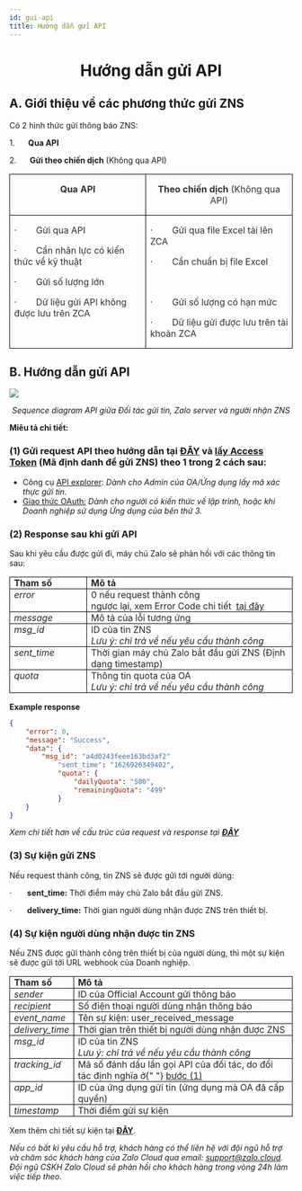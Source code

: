```yaml
---
id: gui-api
title: Hướng dẫn gửi API
---
```


# <p style="text-align: center">Hướng dẫn gửi API</p>

## A. Giới thiệu về các phương thức gửi ZNS

Có 2 hình thức gửi thông báo ZNS:

1.      **Qua API**

2.      **Gửi theo chiến dịch** (Không qua API)

<table>
  <tbody>
    <tr>
      <td style="border:1.0pt solid black;height:15.0pt;padding:0in 5.4pt;vertical-align:top;width:225.75pt;">
        <p style="text-align:center;">
          <span style="color:#323130;">
            <strong>Qua API</strong>
          </span>
        </p>
      </td>
      <td style="border-bottom-style:solid;border-color:black;border-left-style:none;border-right-style:solid;border-top-style:solid;border-width:1.0pt;height:15.0pt;padding:0in 5.4pt;vertical-align:top;width:231.1pt;">
        <p style="text-align:center;">
          <span style="color:#323130;">
            <strong>Theo chiến dịch&nbsp;</strong>(Không qua API)
          </span>
        </p>
      </td>
    </tr>
    <tr>
      <td style="border-bottom-style:solid;border-color:black;border-left-style:solid;border-right-style:solid;border-top-style:none;border-width:1.0pt;height:136.5pt;padding:0in 5.4pt;vertical-align:top;width:225.75pt;">
        <p>
          <span style="color:#323130;">
            ·&nbsp;&nbsp;&nbsp;&nbsp;&nbsp;&nbsp; &nbsp;Gửi qua API
          </span>
        </p>
        <p>
          <span style="color:#323130;">
            ·&nbsp;&nbsp;&nbsp;&nbsp;&nbsp;&nbsp; &nbsp;Cần nhân lực có kiến
            thức về kỹ thuật&nbsp;
          </span>
        </p>
        <p>
          <span style="color:#323130;">
            ·&nbsp;&nbsp;&nbsp;&nbsp;&nbsp;&nbsp; &nbsp;Gửi số lượng lớn&nbsp;
          </span>
        </p>
        <p>
          <span style="color:#323130;">
            ·&nbsp;&nbsp;&nbsp;&nbsp;&nbsp;&nbsp; &nbsp;Dữ liệu gửi API không
            được lưu trên ZCA
          </span>
        </p>
      </td>
      <td style="border-bottom:1.0pt solid black;border-left-style:none;border-right:1.0pt solid black;border-top-style:none;height:136.5pt;padding:0in 5.4pt;vertical-align:top;width:231.1pt;">
        <p>
          <span style="color:#323130;">
            ·&nbsp;&nbsp;&nbsp;&nbsp;&nbsp;&nbsp; &nbsp;Gửi qua file Excel tải
            lên ZCA
          </span>
        </p>
        <p>
          <span style="color:#323130;">
            ·&nbsp;&nbsp;&nbsp;&nbsp;&nbsp;&nbsp; &nbsp;Cần chuẩn bị file
            Excel&nbsp;
          </span>
        </p>
        <p style="margin-left:.5in;">
          <span style="color:#323130;">&nbsp;</span>
        </p>
        <p>
          <span style="color:#323130;">
            ·&nbsp;&nbsp;&nbsp;&nbsp;&nbsp;&nbsp; &nbsp;Gửi số lượng có hạn mức
          </span>
        </p>
        <p>
          <span style="color:#323130;">
            ·&nbsp;&nbsp;&nbsp;&nbsp;&nbsp;&nbsp; &nbsp;Dữ liệu gửi được lưu
            trên tài khoản ZCA
          </span>
        </p>
      </td>
    </tr>
  </tbody>
</table>

## B. Hướng dẫn gửi API

<p style={{ textAlign: "center" }}>
  <img src="https://stc-oa.zdn.vn/uploads/046b14d8a00bee14b617f6dc541a2bd0.png" />
</p>

_<p align="center">Sequence diagram API giữa Đối tác gửi tin, Zalo server và người nhận ZNS</p>_

**Miêu tả chi tiết:**

### **(1) Gửi request API** theo hướng dẫn tại [**ĐÂY**](https://developers.zalo.me/docs/zalo-notification-service/gui-tin-zns/gui-zns) và [**lấy Access Token**](https://stc-developers.zdn.vn/docs/v2/official-account/bat-dau/xac-thuc-va-uy-quyen-cho-ung-dung-new) (Mã định danh để gửi ZNS) theo 1 trong 2 cách sau:

- Công cụ [API explorer](https://developers.zalo.me/docs/api/official-account-api/xac-thuc-va-uy-quyen/cach-2-xac-thuc-voi-cong-cu-api-explorer/phuong-thuc-lay-oa-access-token-su-dung-cong-cu-api-explorer-post-5004): _Dành cho Admin của OA/Ứng dụng lấy mã xác thực gửi tin._
- [Giao thức OAuth:](https://developers.zalo.me/docs/api/official-account-api/xac-thuc-va-uy-quyen/cach-1-xac-thuc-voi-giao-thuc-oauth/yeu-cau-cap-moi-oa-access-token-post-4307) _Dành cho người có kiến thức về lập trình, hoặc khi Doanh nghiệp sử dụng Ứng dụng của bên thứ 3._

### **(2) Response** sau khi gửi API

Sau khi yêu cầu được gửi đi, máy chủ Zalo sẽ phản hồi với các thông tin sau:

<table>
  <tbody>
    <tr>
      <td style="border:1.0pt solid black;height:15.0pt;padding:0in 5.4pt;vertical-align:top;width:103.5pt;">
        <span style="color:#262626;">
          <strong>Tham số</strong>
        </span>
      </td>
      <td style="border-bottom-style:solid;border-color:black;border-left-style:none;border-right-style:solid;border-top-style:solid;border-width:1.0pt;height:15.0pt;padding:0in 5.4pt;vertical-align:top;width:328.0pt;">
        <span style="color:#262626;">
          <strong>Mô tả</strong>
        </span>
      </td>
    </tr>
    <tr>
      <td style="border-bottom-style:solid;border-color:black;border-left-style:solid;border-right-style:solid;border-top-style:none;border-width:1.0pt;height:15.0pt;padding:0in 5.4pt;vertical-align:top;width:103.5pt;">
        <span style="color:#262626;">
          <i>error</i>
        </span>
      </td>
      <td style="border-bottom:1.0pt solid black;border-left-style:none;border-right:1.0pt solid black;border-top-style:none;height:15.0pt;padding:0in 5.4pt;vertical-align:top;width:328.0pt;">
        <span style="color:#262626;">0 nếu request thành công</span>
        <br />
        <span style="color:#262626;">
          ngược lại, xem Error Code chi tiết&nbsp;
        </span>
        <a
          target="_blank"
          rel="noopener noreferrer"
          href="https://developers.zalo.me/docs/api/zalo-notification-service-api/phu-luc/bang-ma-loi-post-5233"
        >
          <span style="color:#262626;">tại đây</span>
        </a>
      </td>
    </tr>
    <tr>
      <td style="border-bottom-style:solid;border-color:black;border-left-style:solid;border-right-style:solid;border-top-style:none;border-width:1.0pt;height:15.0pt;padding:0in 5.4pt;vertical-align:top;width:103.5pt;">
        <span style="color:#262626;">
          <i>message</i>
        </span>
      </td>
      <td style="border-bottom:1.0pt solid black;border-left-style:none;border-right:1.0pt solid black;border-top-style:none;height:15.0pt;padding:0in 5.4pt;vertical-align:top;width:328.0pt;">
        <span style="color:#262626;">Mô tả của lỗi tương ứng</span>
      </td>
    </tr>
    <tr>
      <td style="border-bottom-style:solid;border-color:black;border-left-style:solid;border-right-style:solid;border-top-style:none;border-width:1.0pt;height:15.0pt;padding:0in 5.4pt;vertical-align:top;width:103.5pt;">
        <span style="color:#262626;">
          <i>msg_id</i>
        </span>
      </td>
      <td style="border-bottom:1.0pt solid black;border-left-style:none;border-right:1.0pt solid black;border-top-style:none;height:15.0pt;padding:0in 5.4pt;vertical-align:top;width:328.0pt;">
        <span style="color:#262626;">ID của tin ZNS</span>
        <br />
        <span style="color:#262626;">
          <i>Lưu ý: chỉ trả về nếu yêu cầu thành công</i>
        </span>
      </td>
    </tr>
    <tr>
      <td style="border-bottom-style:solid;border-color:black;border-left-style:solid;border-right-style:solid;border-top-style:none;border-width:1.0pt;height:15.0pt;padding:0in 5.4pt;vertical-align:top;width:103.5pt;">
        <span style="color:#262626;">
          <i>sent_time</i>
        </span>
      </td>
      <td style="border-bottom:1.0pt solid black;border-left-style:none;border-right:1.0pt solid black;border-top-style:none;height:15.0pt;padding:0in 5.4pt;vertical-align:top;width:328.0pt;">
        <span style="color:#262626;">
          Thời gian máy chủ Zalo bắt đầu gửi ZNS (Định dạng timestamp)
        </span>
      </td>
    </tr>
    <tr>
      <td style="border-bottom-style:solid;border-color:black;border-left-style:solid;border-right-style:solid;border-top-style:none;border-width:1.0pt;height:15.0pt;padding:0in 5.4pt;vertical-align:top;width:103.5pt;">
        <span style="color:#262626;">
          <i>quota</i>
        </span>
      </td>
      <td style="border-bottom:1.0pt solid black;border-left-style:none;border-right:1.0pt solid black;border-top-style:none;height:15.0pt;padding:0in 5.4pt;vertical-align:top;width:328.0pt;">
        <span style="color:#262626;">Thông tin quota của OA</span>
        <br />
        <span style="color:#262626;">
          <i>Lưu ý: chỉ trả về nếu yêu cầu thành công</i>
        </span>
      </td>
    </tr>
  </tbody>
</table>

**Example response**

```json
{
    "error": 0,
    "message": "Success",
    "data": {
        "msg_id": "a4d0243feee163bd3af2"
            "sent_time": "1626926349402",
            "quota": {
                "dailyQuota": "500",
                "remainingQuota": "499"
            }
    }
}
```

_Xem chi tiết hơn về cấu trúc của request và response tại [**ĐÂY**](https://developers.zalo.me/docs/api/zalo-notification-service-api/gui-zns/gui-zns-post-5208)_

### **(3) Sự kiện gửi ZNS** [](https://zalo.cloud/zns/guidelines/zns-api#3-s%E1%BB%B1-ki%E1%BB%87n-g%E1%BB%ADi-zns)

Nếu request thành công, tin ZNS sẽ được gửi tới người dùng:

·       **sent_time:** Thời điểm máy chủ Zalo bắt đầu gửi ZNS.

·       **delivery_time:** Thời gian người dùng nhận được ZNS trên thiết bị.

### **(4) Sự kiện người dùng nhận được tin ZNS** [](https://zalo.cloud/zns/guidelines/zns-api#4-s%E1%BB%B1-ki%E1%BB%87n-ng%C6%B0%E1%BB%9Di-d%C3%B9ng-nh%E1%BA%ADn-%C4%91%C6%B0%E1%BB%A3c-tin-zns)

Nếu ZNS được gửi thành công trên thiết bị của người dùng, thì một sự kiện sẽ được gửi tới URL webhook của Doanh nghiệp.

<table>
  <tbody>
    <tr>
      <td style="border:1.0pt solid black;height:15.0pt;padding:0in 5.4pt;vertical-align:top;width:72.8pt;">
        <span style="color:#262626;">
          <strong>Tham số</strong>
        </span>
      </td>
      <td style="border-bottom-style:solid;border-color:black;border-left-style:none;border-right-style:solid;border-top-style:solid;border-width:1.0pt;height:15.0pt;padding:0in 5.4pt;vertical-align:top;width:377.95pt;">
        <span style="color:#262626;">
          <strong>Mô tả</strong>
        </span>
      </td>
    </tr>
    <tr>
      <td style="border-bottom-style:solid;border-color:black;border-left-style:solid;border-right-style:solid;border-top-style:none;border-width:1.0pt;height:15.0pt;padding:0in 5.4pt;vertical-align:top;width:72.8pt;">
        <span style="color:#262626;">
          <i>sender</i>
        </span>
      </td>
      <td style="border-bottom:1.0pt solid black;border-left-style:none;border-right:1.0pt solid black;border-top-style:none;height:15.0pt;padding:0in 5.4pt;vertical-align:top;width:377.95pt;">
        <span style="color:#262626;">
          ID của Official Account gửi thông báo
        </span>
      </td>
    </tr>
    <tr>
      <td style="border-bottom-style:solid;border-color:black;border-left-style:solid;border-right-style:solid;border-top-style:none;border-width:1.0pt;height:15.0pt;padding:0in 5.4pt;vertical-align:top;width:72.8pt;">
        <span style="color:#262626;">
          <i>recipient</i>
        </span>
      </td>
      <td style="border-bottom:1.0pt solid black;border-left-style:none;border-right:1.0pt solid black;border-top-style:none;height:15.0pt;padding:0in 5.4pt;vertical-align:top;width:377.95pt;">
        <span style="color:#262626;">
          Số điện thoại người dùng nhận thông báo
        </span>
      </td>
    </tr>
    <tr>
      <td style="border-bottom-style:solid;border-color:black;border-left-style:solid;border-right-style:solid;border-top-style:none;border-width:1.0pt;height:15.0pt;padding:0in 5.4pt;vertical-align:top;width:72.8pt;">
        <span style="color:#262626;">
          <i>event_name</i>
        </span>
      </td>
      <td style="border-bottom:1.0pt solid black;border-left-style:none;border-right:1.0pt solid black;border-top-style:none;height:15.0pt;padding:0in 5.4pt;vertical-align:top;width:377.95pt;">
        <span style="color:#262626;">Tên sự kiện: user_received_message</span>
      </td>
    </tr>
    <tr>
      <td style="border-bottom-style:solid;border-color:black;border-left-style:solid;border-right-style:solid;border-top-style:none;border-width:1.0pt;height:15.0pt;padding:0in 5.4pt;vertical-align:top;width:72.8pt;">
        <span style="color:#262626;">
          <i>delivery_time</i>
        </span>
      </td>
      <td style="border-bottom:1.0pt solid black;border-left-style:none;border-right:1.0pt solid black;border-top-style:none;height:15.0pt;padding:0in 5.4pt;vertical-align:top;width:377.95pt;">
        <span style="color:#262626;">
          Thời gian trên thiết bị người dùng nhận được ZNS
        </span>
      </td>
    </tr>
    <tr>
      <td style="border-bottom-style:solid;border-color:black;border-left-style:solid;border-right-style:solid;border-top-style:none;border-width:1.0pt;height:15.0pt;padding:0in 5.4pt;vertical-align:top;width:72.8pt;">
        <span style="color:#262626;">
          <i>msg_id</i>
        </span>
      </td>
      <td style="border-bottom:1.0pt solid black;border-left-style:none;border-right:1.0pt solid black;border-top-style:none;height:15.0pt;padding:0in 5.4pt;vertical-align:top;width:377.95pt;">
        <span style="color:#262626;">ID của tin ZNS</span>
        <br />
        <span style="color:#262626;">
          <i>Lưu ý: chỉ trả về nếu yêu cầu thành công</i>
        </span>
      </td>
    </tr>
    <tr>
      <td style="border-bottom-style:solid;border-color:black;border-left-style:solid;border-right-style:solid;border-top-style:none;border-width:1.0pt;height:15.0pt;padding:0in 5.4pt;vertical-align:top;width:72.8pt;">
        <span style="color:#262626;">
          <i>tracking_id</i>
        </span>
      </td>
      <td style="border-bottom:1.0pt solid black;border-left-style:none;border-right:1.0pt solid black;border-top-style:none;height:15.0pt;padding:0in 5.4pt;vertical-align:top;width:377.95pt;">
        <span style="color:#262626;">
          Mã số đánh dấu lần gọi API của đối tác, do đối tác định nghĩa ở{" "}
          <u>bước (1)</u>
        </span>
      </td>
    </tr>
    <tr>
      <td style="border-bottom-style:solid;border-color:black;border-left-style:solid;border-right-style:solid;border-top-style:none;border-width:1.0pt;height:15.0pt;padding:0in 5.4pt;vertical-align:top;width:72.8pt;">
        <span style="color:#262626;">
          <i>app_id</i>
        </span>
      </td>
      <td style="border-bottom:1.0pt solid black;border-left-style:none;border-right:1.0pt solid black;border-top-style:none;height:15.0pt;padding:0in 5.4pt;vertical-align:top;width:377.95pt;">
        <span style="color:#262626;">
          ID của ứng dụng gửi tin (ứng dụng mà OA đã cấp quyền)
        </span>
      </td>
    </tr>
    <tr>
      <td style="border-bottom-style:solid;border-color:black;border-left-style:solid;border-right-style:solid;border-top-style:none;border-width:1.0pt;height:15.0pt;padding:0in 5.4pt;vertical-align:top;width:72.8pt;">
        <span style="color:#262626;">
          <i>timestamp</i>
        </span>
      </td>
      <td style="border-bottom:1.0pt solid black;border-left-style:none;border-right:1.0pt solid black;border-top-style:none;height:15.0pt;padding:0in 5.4pt;vertical-align:top;width:377.95pt;">
        <span style="color:#262626;">Thời điểm gửi sự kiện</span>
      </td>
    </tr>
  </tbody>
</table>

Xem thêm chi tiết sự kiện tại [**ĐÂY**](https://developers.zalo.me/docs/api/zalo-notification-service-api/webhook/su-kien-nguoi-dung-nhan-thong-bao-zns-post-5235).

_Nếu có bất kì yêu cầu hỗ trợ, khách hàng có thể liên hệ với đội ngũ hỗ trợ và chăm sóc khách hàng của Zalo Cloud qua email:_ [_support@zalo.cloud_](mailto:support@zalo.cloud)_. Đội ngũ CSKH Zalo Cloud sẽ phản hồi cho khách hàng trong vòng 24h làm việc tiếp theo._

